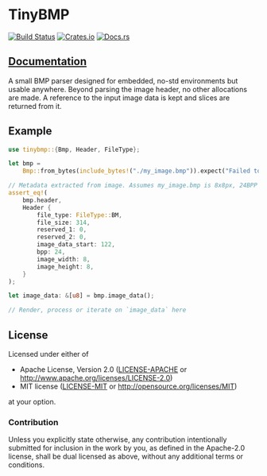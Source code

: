 # TinyBMP

[![Build Status](https://circleci.com/gh/jamwaffles/embedded-graphics/tree/master.svg?style=svg)](https://circleci.com/gh/jamwaffles/embedded-graphics/tree/master)
[![Crates.io](https://img.shields.io/crates/v/tinybmp.svg)](https://crates.io/crates/tinybmp)
[![Docs.rs](https://docs.rs/tinybmp/badge.svg)](https://docs.rs/tinybmp)

## [Documentation](https://docs.rs/tinybmp)

A small BMP parser designed for embedded, no-std environments but usable anywhere. Beyond parsing the image header, no other allocations are made. A reference to the input image data is kept and slices are returned from it.

## Example

```rust
use tinybmp::{Bmp, Header, FileType};

let bmp =
    Bmp::from_bytes(include_bytes!("./my_image.bmp")).expect("Failed to parse image");

// Metadata extracted from image. Assumes my_image.bmp is 8x8px, 24BPP
assert_eq!(
    bmp.header,
    Header {
        file_type: FileType::BM,
        file_size: 314,
        reserved_1: 0,
        reserved_2: 0,
        image_data_start: 122,
        bpp: 24,
        image_width: 8,
        image_height: 8,
    }
);

let image_data: &[u8] = bmp.image_data();

// Render, process or iterate on `image_data` here
```

## License

Licensed under either of

- Apache License, Version 2.0 ([LICENSE-APACHE](LICENSE-APACHE) or
  http://www.apache.org/licenses/LICENSE-2.0)
- MIT license ([LICENSE-MIT](LICENSE-MIT) or http://opensource.org/licenses/MIT)

at your option.

### Contribution

Unless you explicitly state otherwise, any contribution intentionally submitted for inclusion in the
work by you, as defined in the Apache-2.0 license, shall be dual licensed as above, without any
additional terms or conditions.
